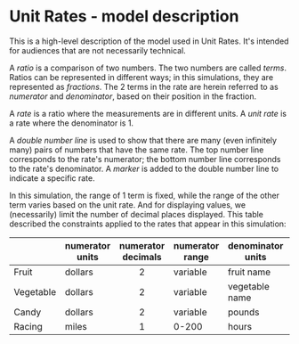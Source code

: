 # Unit Rates - model description

This is a high-level description of the model used in Unit Rates. It's intended for audiences
that are not necessarily technical.

A *ratio* is a comparison of two numbers. The two numbers are called *terms*. Ratios can be represented in different 
ways; in this simulations, they are represented as *fractions*.  The 2 terms in the rate are herein referred to as 
*numerator* and *denominator*, based on their position in the fraction. 

A *rate* is a ratio where the measurements are in different units. A *unit rate* is a rate where the denominator is 1.

A *double number line* is used to show that there are many (even infinitely many) pairs of numbers that have
the same rate.  The top number line corresponds to the rate's numerator; the bottom number line corresponds to
the rate's denominator.  A *marker* is added to the double number line to indicate a specific rate.

In this simulation, the range of 1 term is fixed, while the range of the other term varies based on the unit rate. 
And for displaying values, we (necessarily) limit the number of decimal places displayed.  This table described
the constraints applied to the rates that appear in this simulation:

|           | numerator units | numerator decimals | numerator range | denominator units |  numerator decimals | denominator range  |
| --------- | --------------- |:------------------:| ------------------ | ------------------ |:------------------:| ------------------ |
| Fruit     | dollars  | 2 | variable | fruit name | 2 | 0-16 |
| Vegetable | dollars  | 2 | variable | vegetable name | 2 | 0-16 | 
| Candy     | dollars  | 2 | variable | pounds | 2 | 0-1.6 |
| Racing    | miles | 1 | 0-200    | hours | 2 | variable  | 

